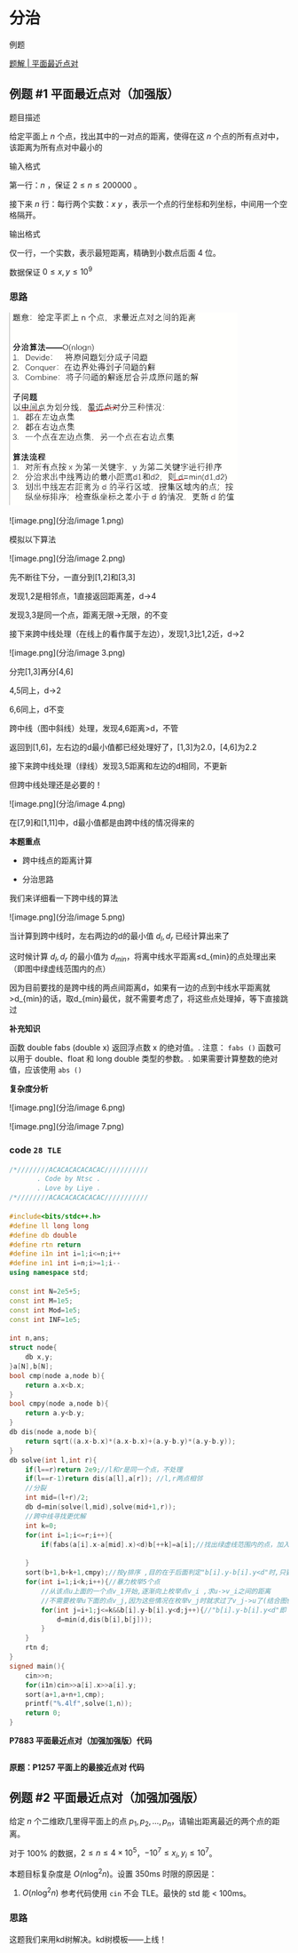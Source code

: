 # 分治

例题

[题解 | 平面最近点对](https://flowus.cn/cba00ceb-b309-4e66-9416-2405d85ac6e2)

## 例题 #1 平面最近点对（加强版）

题目描述

给定平面上 $n$ 个点，找出其中的一对点的距离，使得在这 $n$ 个点的所有点对中，该距离为所有点对中最小的

输入格式

第一行：$n$ ，保证 $2\le n\le 200000$ 。

接下来 $n$ 行：每行两个实数：$x\ y$ ，表示一个点的行坐标和列坐标，中间用一个空格隔开。

输出格式

仅一行，一个实数，表示最短距离，精确到小数点后面 $4$ 位。

数据保证 $0\le x,y\le 10^9$

### 思路

![image.png](分治/image.png)



![image.png](分治/image 1.png)

模拟以下算法

![image.png](分治/image 2.png)

先不断往下分，一直分到[1,2]和[3,3]

发现1,2是相邻点，1直接返回距离差，d→4

发现3,3是同一个点，距离无限→无限，的不变

接下来跨中线处理（在线上的看作属于左边），发现1,3比1,2近，d→2

![image.png](分治/image 3.png)

分完[1,3]再分[4,6]

4,5同上，d→2

6,6同上，d不变

跨中线（图中斜线）处理，发现4,6距离>d，不管

返回到[1,6]，左右边的d最小值都已经处理好了，[1,3]为2.0，[4,6]为2.2

接下来跨中线处理（绿线）发现3,5距离和左边的d相同，不更新



但跨中线处理还是必要的！

![image.png](分治/image 4.png)

在[7,9]和[1,11]中，d最小值都是由跨中线的情况得来的



**本题重点**

- 跨中线点的距离计算

- 分治思路

我们来详细看一下跨中线的算法

![image.png](分治/image 5.png)

当计算到跨中线时，左右两边的d的最小值 $d_l,d_r$ 已经计算出来了

这时候计算 $d_l,d_r$ 的最小值为 $d_{min}$，将离中线水平距离≤d_{min}的点处理出来（即图中绿虚线范围内的点）

因为目前要找的是跨中线的两点间距离d，如果有一边的点到中线水平距离就>d_{min}的话，取d_{min}最优，就不需要考虑了，将这些点处理掉，等下直接跳过

**补充知识**

函数 double fabs (double x) 返回浮点数 x 的绝对值。. 注意： `fabs ()` 函数可以用于 double、float 和 long double 类型的参数。. 如果需要计算整数的绝对值，应该使用 `abs ()`

**复杂度分析**

![image.png](分治/image 6.png)

![image.png](分治/image 7.png)

### code `28 TLE`

```C++
/*////////ACACACACACACAC///////////
       . Code by Ntsc .
       . Love by Liye .
/*////////ACACACACACACAC///////////

#include<bits/stdc++.h>
#define ll long long
#define db double
#define rtn return
#define i1n int i=1;i<=n;i++
#define in1 int i=n;i>=1;i--
using namespace std;

const int N=2e5+5;
const int M=1e5;
const int Mod=1e5;
const int INF=1e5;

int n,ans;
struct node{
	db x,y;
}a[N],b[N];
bool cmp(node a,node b){
	return a.x<b.x;
}
bool cmpy(node a,node b){
	return a.y<b.y;
}
db dis(node a,node b){
	return sqrt((a.x-b.x)*(a.x-b.x)+(a.y-b.y)*(a.y-b.y));
}
db solve(int l,int r){
	if(l==r)return 2e9;//l和r是同一个点，不处理
	if(l==r-1)return dis(a[l],a[r]); //l,r两点相邻
	//分裂 
	int mid=(l+r)/2;
	db d=min(solve(l,mid),solve(mid+1,r));
	//跨中线寻找更优解
	int k=0;
	for(int i=1;i<=r;i++){
		if(fabs(a[i].x-a[mid].x)<d)b[++k]=a[i];//找出绿虚线范围内的点，加入数组b[] 
		
	}
	sort(b+1,b+k+1,cmpy);//按y排序 ,目的在于后面判定"b[i].y-b[i].y<d"时,只要发现一个不满足,后面的一定都不满足,循环终止 
	for(int i=1;i<k;i++){//暴力枚举5个点
		//从该点u上面的一个点v_1开始,逐渐向上枚举点v_i ,求u->v_i之间的距离
		//不需要枚举u下面的点v_j,因为这些情况在枚举v_j时就求过了v_j->u了(结合图像理解!) 
		for(int j=i+1;j<=k&&b[i].y-b[i].y<d;j++){//"b[i].y-b[i].y<d"即 两个点的y差值<d,如果y差值都>=d,它们间的距离不可能<d,没必要继续下去了 
			d=min(d,dis(b[i],b[j]));
		}
	}
	rtn d;
}
signed main(){
	cin>>n;
	for(i1n)cin>>a[i].x>>a[i].y;
	sort(a+1,a+n+1,cmp);
	printf("%.4lf",solve(1,n));
	return 0;
}

```

**P7883 平面最近点对（加强加强版）代码**

```C++

```

**原题：P1257 平面上的最接近点对 代码**

## 例题 #2 平面最近点对（加强加强版）

给定 $n$ 个二维欧几里得平面上的点 $p_1, p_2, \dots, p_n$，请输出距离最近的两个点的距离。

对于 $100 \%$ 的数据，$2 \leq n \leq 4 \times 10^5$，$-10^7 \leq x_i, y_i \leq 10^7$。

本题目标复杂度是 $O(n \log ^2 n)$。设置 350ms 时限的原因是：

1. $O(n \log ^2 n)$ 参考代码使用 `cin` 不会 TLE。最快的 std 能 $<$ 100ms。

### 思路

这题我们来用kd树解决。kd树模板——上线！


